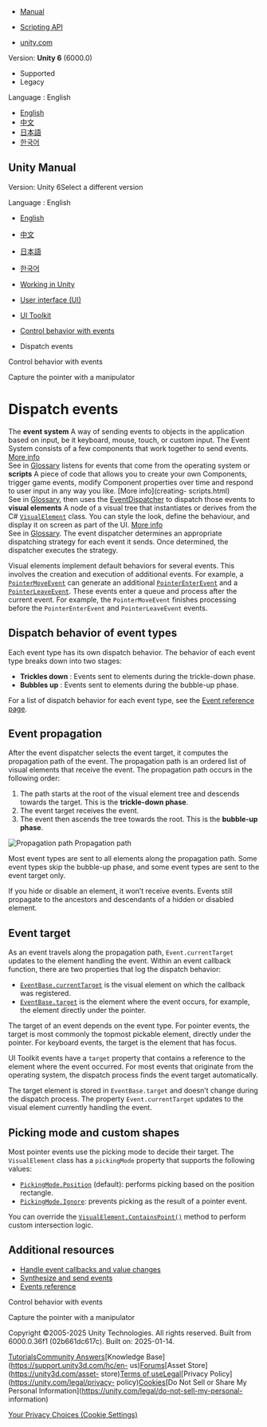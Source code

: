 [](https://docs.unity3d.com)

  * [Manual](../Manual/index.html)
  * [Scripting API](../ScriptReference/index.html)

  * [unity.com](https://unity.com/)

Version: **Unity 6** (6000.0)

  * Supported
  * Legacy

Language : English

  * [English](/Manual/UIE-Events-Dispatching.html)
  * [中文](/cn/current/Manual/UIE-Events-Dispatching.html)
  * [日本語](/ja/current/Manual/UIE-Events-Dispatching.html)
  * [한국어](/kr/current/Manual/UIE-Events-Dispatching.html)

[](https://docs.unity3d.com)

## Unity Manual

Version: Unity 6Select a different version

Language : English

  * [English](/Manual/UIE-Events-Dispatching.html)
  * [中文](/cn/current/Manual/UIE-Events-Dispatching.html)
  * [日本語](/ja/current/Manual/UIE-Events-Dispatching.html)
  * [한국어](/kr/current/Manual/UIE-Events-Dispatching.html)

  * [Working in Unity](working-in-unity.html)
  * [User interface (UI)](UIToolkits.html)
  * [UI Toolkit](UIElements.html)
  * [Control behavior with events](UIE-Events.html)
  * Dispatch events

[](UIE-Events.html)

Control behavior with events

[](UIE-capture-the-pointer.html)

Capture the pointer with a manipulator

# Dispatch events

The **event system** A way of sending events to objects in the application
based on input, be it keyboard, mouse, touch, or custom input. The Event
System consists of a few components that work together to send events. [More
info](UIE-Runtime-Event-System.html)  
See in [Glossary](Glossary.html#EventSystem) listens for events that come from
the operating system or **scripts** A piece of code that allows you to create
your own Components, trigger game events, modify Component properties over
time and respond to user input in any way you like. [More info](creating-
scripts.html)  
See in [Glossary](Glossary.html#Scripts), then uses the
[EventDispatcher](../ScriptReference/UIElements.EventDispatcher.html) to
dispatch those events to **visual elements** A node of a visual tree that
instantiates or derives from the C#
[`VisualElement`](../ScriptReference/UIElements.VisualElement.html) class. You
can style the look, define the behaviour, and display it on screen as part of
the UI. [More info](UIE-VisualTree.html)  
See in [Glossary](Glossary.html#Visualelement). The event dispatcher
determines an appropriate dispatching strategy for each event it sends. Once
determined, the dispatcher executes the strategy.

Visual elements implement default behaviors for several events. This involves
the creation and execution of additional events. For example, a
[`PointerMoveEvent`](../ScriptReference/UIElements.PointerMoveEvent.html) can
generate an additional
[`PointerEnterEvent`](../ScriptReference/UIElements.PointerEnterEvent.html)
and a
[`PointerLeaveEvent`](../ScriptReference/UIElements.PointerLeaveEvent.html).
These events enter a queue and process after the current event. For example,
the `PointerMoveEvent` finishes processing before the `PointerEnterEvent` and
`PointerLeaveEvent` events.

## Dispatch behavior of event types

Each event type has its own dispatch behavior. The behavior of each event type
breaks down into two stages:

  * **Trickles down** : Events sent to elements during the trickle-down phase.
  * **Bubbles up** : Events sent to elements during the bubble-up phase.

For a list of dispatch behavior for each event type, see the [Event reference
page](UIE-Events-Reference.html).

## Event propagation

After the event dispatcher selects the event target, it computes the
propagation path of the event. The propagation path is an ordered list of
visual elements that receive the event. The propagation path occurs in the
following order:

  1. The path starts at the root of the visual element tree and descends towards the target. This is the **trickle-down phase**.
  2. The event target receives the event.
  3. The event then ascends the tree towards the root. This is the **bubble-up phase**.

![Propagation path](../uploads/Main/UIElementsEvents.png) Propagation path

Most event types are sent to all elements along the propagation path. Some
event types skip the bubble-up phase, and some event types are sent to the
event target only.

If you hide or disable an element, it won’t receive events. Events still
propagate to the ancestors and descendants of a hidden or disabled element.

## Event target

As an event travels along the propagation path, `Event.currentTarget` updates
to the element handling the event. Within an event callback function, there
are two properties that log the dispatch behavior:

  * [`EventBase.currentTarget`](../ScriptReference/UIElements.EventBase-currentTarget.html) is the visual element on which the callback was registered.
  * [`EventBase.target`](../ScriptReference/UIElements.EventBase-target.html) is the element where the event occurs, for example, the element directly under the pointer.

The target of an event depends on the event type. For pointer events, the
target is most commonly the topmost pickable element, directly under the
pointer. For keyboard events, the target is the element that has focus.

UI Toolkit events have a `target` property that contains a reference to the
element where the event occurred. For most events that originate from the
operating system, the dispatch process finds the event target automatically.

The target element is stored in `EventBase.target` and doesn’t change during
the dispatch process. The property `Event.currentTarget` updates to the visual
element currently handling the event.

## Picking mode and custom shapes

Most pointer events use the picking mode to decide their target. The
`VisualElement` class has a `pickingMode` property that supports the following
values:

  * [`PickingMode.Position`](../ScriptReference/UIElements.PickingMode.Position.html) (default): performs picking based on the position rectangle.
  * [`PickingMode.Ignore`](../ScriptReference/UIElements.PickingMode.Ignore.html): prevents picking as the result of a pointer event.

You can override the
[`VisualElement.ContainsPoint()`](../ScriptReference/UIElements.VisualElement.ContainsPoint.html)
method to perform custom intersection logic.

## Additional resources

  * [Handle event callbacks and value changes](UIE-Events-Handling.html)
  * [Synthesize and send events](UIE-Events-Synthesizing.html)
  * [Events reference](UIE-Events-Reference.html)

[](UIE-Events.html)

Control behavior with events

[](UIE-capture-the-pointer.html)

Capture the pointer with a manipulator

Copyright ©2005-2025 Unity Technologies. All rights reserved. Built from
6000.0.36f1 (02b661dc617c). Built on: 2025-01-14.

[Tutorials](https://learn.unity.com/)[Community
Answers](https://answers.unity3d.com)[Knowledge
Base](https://support.unity3d.com/hc/en-
us)[Forums](https://forum.unity3d.com)[Asset Store](https://unity3d.com/asset-
store)[Terms of
use](https://docs.unity3d.com/Manual/TermsOfUse.html)[Legal](https://unity.com/legal)[Privacy
Policy](https://unity.com/legal/privacy-
policy)[Cookies](https://unity.com/legal/cookie-policy)[Do Not Sell or Share
My Personal Information](https://unity.com/legal/do-not-sell-my-personal-
information)

[Your Privacy Choices (Cookie Settings)](javascript:void\(0\);)

